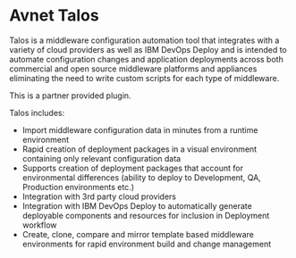 
# Avnet Talos

Talos is a middleware configuration automation tool that integrates with a variety of cloud providers as well as IBM DevOps Deploy and is intended to automate configuration changes and application deployments across both commercial and open source middleware platforms and appliances eliminating the need to write custom scripts for each type of middleware.

This is a partner provided plugin.

Talos includes:

* Import middleware configuration data in minutes from a runtime environment
* Rapid creation of deployment packages in a visual environment containing only relevant configuration data
* Supports creation of deployment packages that account for environmental differences (ability to deploy to Development, QA, Production environments etc.)
* Integration with 3rd party cloud providers
* Integration with IBM DevOps Deploy to automatically generate deployable components and resources for inclusion in Deployment workflow
* Create, clone, compare and mirror template based middleware environments for rapid environment build and change management
